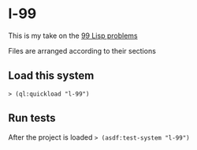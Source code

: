 # l-99

This is my take on the [99 Lisp problems](https://www.ic.unicamp.br/~meidanis/courses/mc336/problemas-lisp/L-99_Ninety-Nine_Lisp_Problems.html)

Files are arranged according to their sections

## Load this system
`> (ql:quickload "l-99")`

## Run tests
After the project is loaded
`> (asdf:test-system "l-99")`
